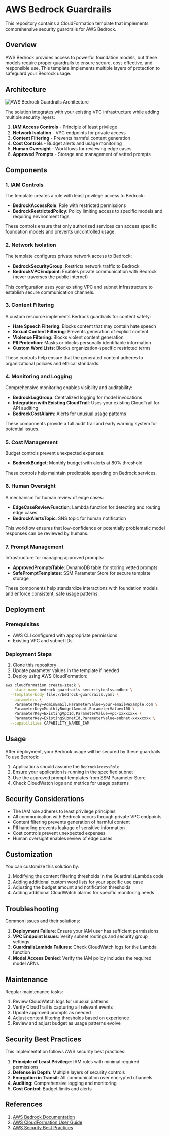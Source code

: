 # AWS Bedrock Guardrails

This repository contains a CloudFormation template that implements comprehensive security guardrails for AWS Bedrock.

## Overview

AWS Bedrock provides access to powerful foundation models, but these models require proper guardrails to ensure secure, cost-effective, and responsible use. This template implements multiple layers of protection to safeguard your Bedrock usage.

## Architecture

![AWS Bedrock Guardrails Architecture](https://via.placeholder.com/800x600.png?text=AWS+Bedrock+Guardrails+Architecture)

The solution integrates with your existing VPC infrastructure while adding multiple security layers:

1. **IAM Access Controls** - Principle of least privilege
2. **Network Isolation** - VPC endpoints for private access
3. **Content Filtering** - Prevents harmful content generation
4. **Cost Controls** - Budget alerts and usage monitoring
5. **Human Oversight** - Workflows for reviewing edge cases
6. **Approved Prompts** - Storage and management of vetted prompts

## Components

### 1. IAM Controls

The template creates a role with least privilege access to Bedrock:

- **BedrockAccessRole**: Role with restricted permissions
- **BedrockRestrictedPolicy**: Policy limiting access to specific models and requiring environment tags

These controls ensure that only authorized services can access specific foundation models and prevents uncontrolled usage.

### 2. Network Isolation

The template configures private network access to Bedrock:

- **BedrockSecurityGroup**: Restricts network traffic to Bedrock
- **BedrockVPCEndpoint**: Enables private communication with Bedrock (never traverses the public internet)

This configuration uses your existing VPC and subnet infrastructure to establish secure communication channels.

### 3. Content Filtering

A custom resource implements Bedrock guardrails for content safety:

- **Hate Speech Filtering**: Blocks content that may contain hate speech
- **Sexual Content Filtering**: Prevents generation of explicit content
- **Violence Filtering**: Blocks violent content generation
- **PII Protection**: Masks or blocks personally identifiable information
- **Custom Word Lists**: Blocks organization-specific restricted terms

These controls help ensure that the generated content adheres to organizational policies and ethical standards.

### 4. Monitoring and Logging

Comprehensive monitoring enables visibility and auditability:

- **BedrockLogGroup**: Centralized logging for model invocations
- **Integration with Existing CloudTrail**: Uses your existing CloudTrail for API auditing
- **BedrockCostAlarm**: Alerts for unusual usage patterns

These components provide a full audit trail and early warning system for potential issues.

### 5. Cost Management

Budget controls prevent unexpected expenses:

- **BedrockBudget**: Monthly budget with alerts at 80% threshold

These controls help maintain predictable spending on Bedrock services.

### 6. Human Oversight

A mechanism for human review of edge cases:

- **EdgeCaseReviewFunction**: Lambda function for detecting and routing edge cases
- **BedrockAlertsTopic**: SNS topic for human notification

This workflow ensures that low-confidence or potentially problematic model responses can be reviewed by humans.

### 7. Prompt Management

Infrastructure for managing approved prompts:

- **ApprovedPromptsTable**: DynamoDB table for storing vetted prompts
- **SafePromptTemplates**: SSM Parameter Store for secure template storage

These components help standardize interactions with foundation models and enforce consistent, safe usage patterns.

## Deployment

### Prerequisites

- AWS CLI configured with appropriate permissions
- Existing VPC and subnet IDs

### Deployment Steps

1. Clone this repository
2. Update parameter values in the template if needed
3. Deploy using AWS CloudFormation:

```bash
aws cloudformation create-stack \
  --stack-name bedrock-guardrails-securitytoolssandbox \
  --template-body file://bedrock-guardrails.yaml \
  --parameters \
    ParameterKey=AdminEmail,ParameterValue=your-email@example.com \
    ParameterKey=MonthlyBudgetAmount,ParameterValue=100 \
    ParameterKey=ExistingVpcId,ParameterValue=vpc-xxxxxxxx \
    ParameterKey=ExistingSubnetId,ParameterValue=subnet-xxxxxxxx \
  --capabilities CAPABILITY_NAMED_IAM
```

## Usage

After deployment, your Bedrock usage will be secured by these guardrails. To use Bedrock:

1. Applications should assume the `BedrockAccessRole`
2. Ensure your application is running in the specified subnet
3. Use the approved prompt templates from SSM Parameter Store
4. Check CloudWatch logs and metrics for usage patterns

## Security Considerations

- The IAM role adheres to least privilege principles
- All communication with Bedrock occurs through private VPC endpoints
- Content filtering prevents generation of harmful content
- PII handling prevents leakage of sensitive information
- Cost controls prevent unexpected expenses
- Human oversight enables review of edge cases

## Customization

You can customize this solution by:

1. Modifying the content filtering thresholds in the GuardrailsLambda code
2. Adding additional custom word lists for your specific use case
3. Adjusting the budget amount and notification thresholds
4. Adding additional CloudWatch alarms for specific monitoring needs

## Troubleshooting

Common issues and their solutions:

1. **Deployment Failure**: Ensure your IAM user has sufficient permissions
2. **VPC Endpoint Issues**: Verify subnet routings and security group settings
3. **GuardrailsLambda Failures**: Check CloudWatch logs for the Lambda function
4. **Model Access Denied**: Verify the IAM policy includes the required model ARNs

## Maintenance

Regular maintenance tasks:

1. Review CloudWatch logs for unusual patterns
2. Verify CloudTrail is capturing all relevant events
3. Update approved prompts as needed
4. Adjust content filtering thresholds based on experience
5. Review and adjust budget as usage patterns evolve

## Security Best Practices

This implementation follows AWS security best practices:

1. **Principle of Least Privilege**: IAM roles with minimal required permissions
2. **Defense in Depth**: Multiple layers of security controls
3. **Encryption in Transit**: All communication over encrypted channels
4. **Auditing**: Comprehensive logging and monitoring
5. **Cost Control**: Budget limits and alerts

## References

1. [AWS Bedrock Documentation](https://docs.aws.amazon.com/bedrock/)
2. [AWS CloudFormation User Guide](https://docs.aws.amazon.com/AWSCloudFormation/latest/UserGuide/)
3. [AWS Security Best Practices](https://aws.amazon.com/architecture/security-identity-compliance/)
